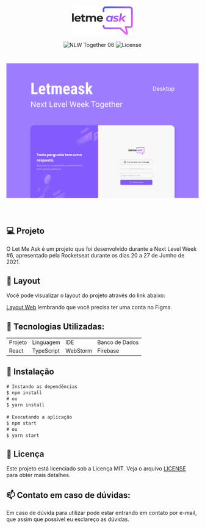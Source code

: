 <p align="center">
  <img alt="Letmeask" src=".github/logo.svg" width="160px">
</p>

<p align="center">
  <img src="https://img.shields.io/static/v1?label=NLW&message=06&color=8257E5&labelColor=000000" alt="NLW Together 06" />
  <img  src="https://img.shields.io/static/v1?label=license&message=MIT&color=8257E5&labelColor=000000" alt="License">   
</p>

<h1 align="center">
    <img alt="Letmeask" src=".github/cover.svg" />
</h1>

<br>

## 💻 Projeto

O Let Me Ask é um projeto que foi desenvolvido durante a Next Level Week #6, apresentado pela  Rocketseat durante os dias 20 a 27 de Jumho de 2021.

## 🔖 Layout

Você pode visualizar o layout do projeto através do link abaixo:

[Layout Web](https://www.figma.com/file/KkDNwDEoTwHUAVvkUMHZyP/Letmeask) lembrando que você precisa ter uma conta no Figma.

## 🧪 Tecnologias Utilizadas:

<table>
  <tr>
   <td>Projeto</td>
   <td>Linguagem</td>
   <td>IDE</td>
   <td>Banco de Dados</td>
  </tr>
   <tr>
   <td>React</td>
   <td>TypeScript</td>
   <td>WebStorm</td>
   <td>Firebase</td>
  </tr>
</table>

## 🚀 Instalação


```
# Instando as dependências
$ npm install
# ou
$ yarn install

# Executando a aplicação
$ npm start
# ou
$ yarn start
```

## 📝 Licença

Este projeto está licenciado sob a Licença MIT. Veja o arquivo <a href="https://github.com/Rayanne-zeff/nlw6-letmeask-react/blob/main/LICENSE">LICENSE</a> para obter mais detalhes.



## 📫 Contato em caso de dúvidas:

<text> Em caso de dúvida para utilizar pode estar entrando em contato por e-mail, que assim que possível eu esclareço as dúvidas.
</text>


